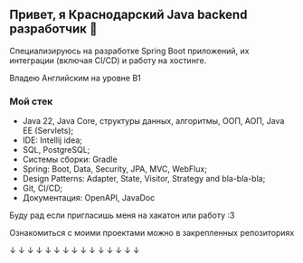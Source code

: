## Привет, я Краснодарский Java backend разработчик 👋

Специализируюсь на разработке Spring Boot приложений, их интеграции (включая CI/CD) и работу на хостинге.

Владею Английским на уровне B1

### Мой стек
- Java 22, Java Core, структуры данных, алгоритмы, ООП, АОП, Java EE (Servlets);
- IDE: Intellij idea;
- SQL, PostgreSQL;
- Системы сборки: Gradle
- Spring: Boot, Data, Security, JPA, MVC, WebFlux;
- Design Patterns: Adapter, State, Visitor, Strategy and bla-bla-bla;
- Git, CI/CD;
- Документация: OpenAPI, JavaDoc

Буду рад если пригласишь меня на хакатон или работу :3

Ознакомиться с моими проектами можно в закрепленных репозиториях

↓	↓	↓	↓	↓	↓	↓	↓	↓	↓	↓	↓	↓	↓	↓	
